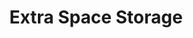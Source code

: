 ---
title: "Extra Space Storage"
url: /baltimore/extra-space-storage-eastern-avenue/
shop: storage rental
---